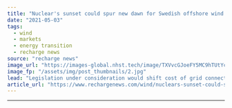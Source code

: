 ```yaml
---
title: "Nuclear's sunset could spur new dawn for Swedish offshore wind power plans -  Aegir"
date: "2021-05-03"
tags: 
  - wind
  - markets
  - energy transition
  - recharge news
source: "recharge news"
image_url: "https://images-global.nhst.tech/image/TXVvcGJoeFY5MC9hTUtYcGdJSnVLc0ZWdzRxalpUdzRZVVUxVDdQSlhzST0=/nhst/binary/0a5f293286ed372a59b45793bbbce346"
image_fp: "/assets/img/post_thumbnails/2.jpg"
lead: "Legislation under consideration would shift cost of grid connection for future wind projects at sea to TSO Svenska Kraftnät, paving way for 8GW build to 2030, says analyst"
article_url: "https://www.rechargenews.com/wind/nuclears-sunset-could-spur-new-dawn-for-swedish-offshore-wind-power-plans-aegir/2-1-1004270"
---
```


---
